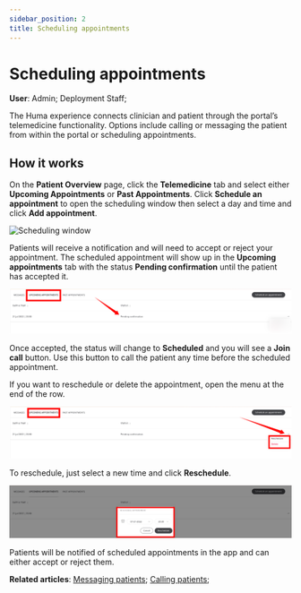 ```yaml
---
sidebar_position: 2
title: Scheduling appointments 
---
```

# Scheduling appointments
**User**: Admin; Deployment Staff; 

The Huma experience connects clinician and patient through the portal’s telemedicine functionality. Options include calling or messaging the patient from within the portal or scheduling appointments.
## How it works​

On the **Patient Overview** page, click the **Telemedicine** tab and select either **Upcoming Appointments** or **Past Appointments**. 
Click **Schedule an appointment** to open the scheduling window then select a day and time and click **Add appointment**.

![Scheduling window](../../features/telemedicine/assets/cp-telemedicine.gif)

Patients will receive a notification and will need to accept or reject your appointment. The scheduled appointment will show up in the **Upcoming appointments** tab with the status **Pending confirmation** until the patient has accepted it.

![Pending confirmation](./assets/Scheduling06.png)

Once accepted, the status will change to **Scheduled** and you will see a **Join call** button. Use this button to call the patient any time before the scheduled appointment.
 
If you want to reschedule or delete the appointment, open the menu at the end of the row.

![Delete appointment](./assets/Scheduling04.png)

To reschedule, just select a new time and click **Reschedule**.

![Reschedule appointment](./assets/Scheduling07.png)

Patients will be notified of scheduled appointments in the app and can either accept or reject them.

**Related articles**: [Messaging patients](./messaging-patients.md); [Calling patients](./calling-patients.md);
